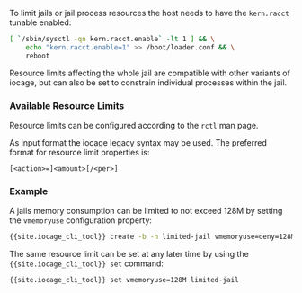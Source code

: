 To limit jails or jail process resources the host needs to have the `kern.racct` tunable enabled:

```sh
[ `/sbin/sysctl -qn kern.racct.enable` -lt 1 ] && \
    echo "kern.racct.enable=1" >> /boot/loader.conf && \
    reboot
```

Resource limits affecting the whole jail are compatible with other variants of iocage, but can also be set to constrain individual processes within the jail.

### Available Resource Limits

Resource limits can be configured according to the `rctl` man page.

As input format the iocage legacy syntax may be used. The preferred format for resource limit properties is:

```
[<action>=]<amount>[/<per>]
```

### Example

A jails memory consumption can be limited to not exceed 128M by setting the `vmemoryuse` configuration property:

```sh
{{site.iocage_cli_tool}} create -b -n limited-jail vmemoryuse=deny=128M/jail
```

The same resource limit can be set at any later time by using the `{{site.iocage_cli_tool}} set` command:

```sh
{{site.iocage_cli_tool}} set vmemoryuse=128M limited-jail
```
